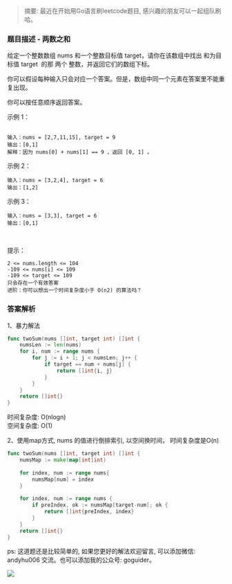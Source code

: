 > 摘要: 最近在开始用Go语言刷leetcode题目, 感兴趣的朋友可以一起组队刷哈。


### 题目描述 - 两数之和

给定一个整数数组 nums 和一个整数目标值 target，请你在该数组中找出 和为目标值 target  的那 两个 整数，并返回它们的数组下标。

你可以假设每种输入只会对应一个答案。但是，数组中同一个元素在答案里不能重复出现。

你可以按任意顺序返回答案。



示例 1：

```

输入：nums = [2,7,11,15], target = 9
输出：[0,1]
解释：因为 nums[0] + nums[1] == 9 ，返回 [0, 1] 。

```

示例 2：


```
输入：nums = [3,2,4], target = 6
输出：[1,2]

```

示例 3：

```
输入：nums = [3,3], target = 6
输出：[0,1]

```
 

提示：

```
2 <= nums.length <= 104
-109 <= nums[i] <= 109
-109 <= target <= 109
只会存在一个有效答案
进阶：你可以想出一个时间复杂度小于 O(n2) 的算法吗？
```


### 答案解析

1、暴力解法

```Go
func twoSum(nums []int, target int) []int {
    numsLen := len(nums)
    for i, num := range nums {
        for j := i + 1; j < numsLen; j++ {
            if target == num + nums[j] {
                return []int{i, j}
            }
        }
    }
    return []int{}
}
```

时间复杂度:    O(nlogn)   
空间复杂度:    O(1)   

2、使用map方式, nums 的值进行倒排索引, 以空间换时间， 时间复杂度是O(n)


```Go
func twoSum(nums []int, target int) []int {
    numsMap := make(map[int]int)
    
    for index, num := range nums{
        numsMap[num] = index	
    }
    
    for index, num := range nums {
        if preIndex, ok := numsMap[target-num]; ok {
            return []int{preIndex, index}
        } 
    }
    return []int{}
}
```

ps: 这道题还是比较简单的, 如果您更好的解法欢迎留言, 可以添加微信: andyhu006  交流。也可以添加我的公众号: goguider。

![](https://images.xiaozhuanlan.com/uploads/photo/2021/50b12766-0b75-48fe-bc22-000c714a0aa6.png!large)